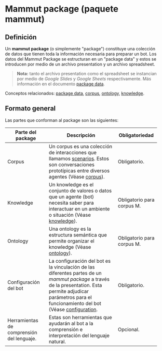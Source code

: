 # Mammut package (paquete mammut)

## Definición

Un **mammut package** (o simplemente "package") constituye una colección de datos que tienen toda la información necesaria para preparar un bot. Los datos del Mammut Package se estructuran en un "package data" y estos se introducen por medio de un archivo presentation y un archivo spreadsheet.

> **Nota:** tanto el archivo presentation como el spreadsheet se instancian por medio de _Google Slides_ y _Google Sheets_ respectivamente. Más información en el documento [package data](package_data.md).

Conceptos relacionados: [package data](package_data.md), [corpus](corpus), [ontology](ontology), [knowledge](ontology).

## Formato general

Las partes que conforman al package son las siguientes:

| Parte del package | Descripción | Obligatoriedad |
| ----------------- | ----------- | -------------- |
| Corpus | Un corpus es una colección de interacciones que llamamos [scenarios](scenario.md). Estos son conversaciones prototípicas entre diversos agentes (Véase [corpus](corpus.md)). | Obligatorio. |
| Knowledge | Un knowledge es el conjunto de valores o datos que un agente (bot) necesita saber para interactuar en un ambiente o situación (Véase [knowledge](ontology.md)). | Obligatorio para corpus M. |
| Ontology | Una ontology es la estructura semántica que permite organizar el knowledge (Véase [ontology](ontology.md)).  | Obligatorio para corpus M. |
| Configuración del bot | La configuración del bot es la vinculación de las diferentes partes de un *mammut package* a través de la presentation. Esta permite adjudicar parámetros para el funcionamiento del bot (Véase [configuration](bot_configuration.md). | Obligatorio. | 
| Herramientas de comprensión del lenguaje. | Estas son herramientas que ayudarán al bot a la comprensión e interpretación del lenguaje natural. | Opcional. |
